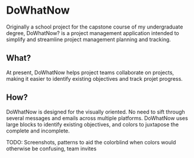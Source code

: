 # DoWhatNow
Originally a school project for the capstone course of my undergraduate degree, DoWhatNow? is a project management application intended to simplify and streamline project management planning and tracking.
## What?
At present, DoWhatNow helps project teams collaborate on projects, making it easier to identify existing objectives and track projet progress.
## How?
DoWhatNow is designed for the visually oriented. No need to sift through several messages and emails across multiple platforms. DoWhatNow uses large blocks to identify existing objectives, and colors to juxtapose the complete and incomplete.

TODO: Screenshots, patterns to aid the colorblind when colors would otherwise be confusing, team invites
